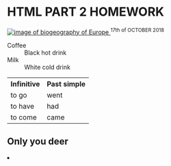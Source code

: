 
<h1>HTML PART 2 HOMEWORK </h1>
<a href="https://upload.wikimedia.org/wikipedia/commons/3/39/Europe_biogeography_countries.svg" title="View Image Source">
<img src="https://upload.wikimedia.org/wikipedia/commons/3/39/Europe_biogeography_countries.svg" alt="image of biogeography of Europe" >
  </a>
<sup>  17th of OCTOBER 2018 </sup>
<dl>
  <dt>Coffee</dt>
  <dd>Black hot drink</dd>
  <dt>Milk</dt>
  <dd>White cold drink</dd>
</dl>


<table>
<tr><th> Infinitive </th><th> Past simple </th></tr>
<tr><td> to go </td><td> went </td></tr>
<tr><td> to have </td><td> had </td></tr>
<tr><td> to come </td><td> came </td></tr>
 </table>


<h2 style="colour:red;">Only you deer</h2>

<li lang="pl">
